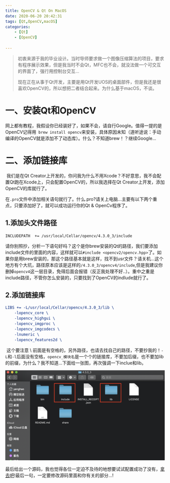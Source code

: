 ```yaml
---
title: OpenCV & Qt On MacOS
date: 2020-06-20 20:42:31
tags: [Qt,OpenCV,macOS]
categories: 
	- [Qt]
	- [OpenCV]

---
```


> 初衷来源于我的毕业设计。当时导师要求做一个图像压缩算法的项目，要求有程序展示效果，但是我当时不会Qt，MFC也不会，就没法做一个可交互的界面了，强行用控制台交互...
>
> 现在正在从事于Qt开发，主要是用Qt开发UOS的桌面部件，但是我还是很喜欢OpenCV的，所以想把二者结合起来。为什么基于macOS，不谈。

<!-- more -->

# 一、安装Qt和OpenCV

​		网上都有教程，我假设你已经装好了，如果不会，请自行Google。值得一提的是OpenCV记得用` brew install opencv`来安装，具体原因未知（道听途说：手动编译的OpenCV就是添加不了动态库）。什么？不知道brew！？继续Google...

# 二、添加链接库

​		我们是在Qt Creator上开发的，你问我为什么不用Xcode？不好意思，我不会配置Qt跑在Xcode上，只会配置OpenCV的，所以我选择在Qt Creator上开发，添加OpenCV的库就行了。

​		在`.pro`文件中添加相关语句就行了。什么.pro?请关上电脑...主要有以下两个重点，只要添加好了，就可以成功运行你的Qt & OpenCv程序了。

## 1.添加头文件路径

`INCLUDEPATH  += /usr/local/Cellar/opencv/4.3.0_3/include`

​		请你别照抄，分析一下语句好吗？这个是你brew安装的Qt的路径，我们要添加include文件的里面的内容，这样就可以`#include <opencv2/opencv.hpp>`了。如果你是用brew安装的，那这个路径基本就是这样，找不到usr文件？请关机...这个地方有个大坑，路径原本应该是这样的`/4.3.0_3/opencv4/include`,但是我建议你删掉`opencv4`这一层目录，免得后面会报错（反正我处理不好..）。重中之重是include路径，不管你怎么安装的，只要找到了OpenCV的indlude就行了。

## 2.添加链接库

```cmake
LIBS += -L/usr/local/Cellar/opencv/4.3.0_3/lib \
    -lopencv_core \
    -lopencv_highgui \
    -lopencv_imgproc \
    -lopencv_imgcodecs \
    -lnumeric \
    -lopencv_features2d \
```

​		这个要注意 \ 前面是有空格的，另外路径，也请去找自己的路径，不要抄我的！`-L`和`-l`后面没有空格，`opencv_模块名`是一个个的链接库，不要加后缀，也不要加lib的前缀，为什么？我不知道...下面给一张图，再次强调一下inclue和lib。

![截屏2020-06-20 下午9.47.47](https://raw.githubusercontent.com/iDealYangHao/blogImages/master/%E6%88%AA%E5%B1%8F2020-06-20%20%E4%B8%8B%E5%8D%889.47.47.png)

​		最后给出一个源码，我也觉得各位一定迫不及待的地想要试试配置成功了没有，[拿去吧](https://github.com/iDealYangHao/Qt-OpenCV)!最后一句，一定要修改源码里面和你有关的部分...!